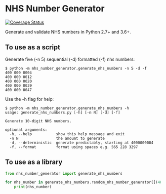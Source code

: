 # NHS Number Generator

[![Coverage Status](https://coveralls.io/repos/github/Iain-S/nhs_number_generator/badge.svg?branch=master)](https://coveralls.io/github/Iain-S/nhs_number_generator?branch=master)

Generate and validate NHS numbers in Python 2.7+ and 3.6+.

## To use as a script

Generate five (-n 5) sequential (-d) formatted (-f) nhs numbers:

```shell
$ python -m nhs_number_generator.generate_nhs_numbers -n 5 -d -f
400 000 0004
400 000 0012
400 000 0020
400 000 0039
400 000 0047
```

Use the -h flag for help:

```shell
$ python -m nhs_number_generator.generate_nhs_numbers -h
usage: generate_nhs_numbers.py [-h] [-n N] [-d] [-f]

Generate 10-digit NHS numbers.

optional arguments:
  -h, --help           show this help message and exit
  -n N                 the amount to generate
  -d, --deterministic  generate predictably, starting at 4000000004
  -f, --format         format using spaces e.g. 565 228 3297
  ```

## To use as a library

```python
from nhs_number_generator import generate_nhs_numbers

for nhs_number in generate_nhs_numbers.random_nhs_number_generator([(489000000, 489999999)]):
    print(nhs_number)
```
